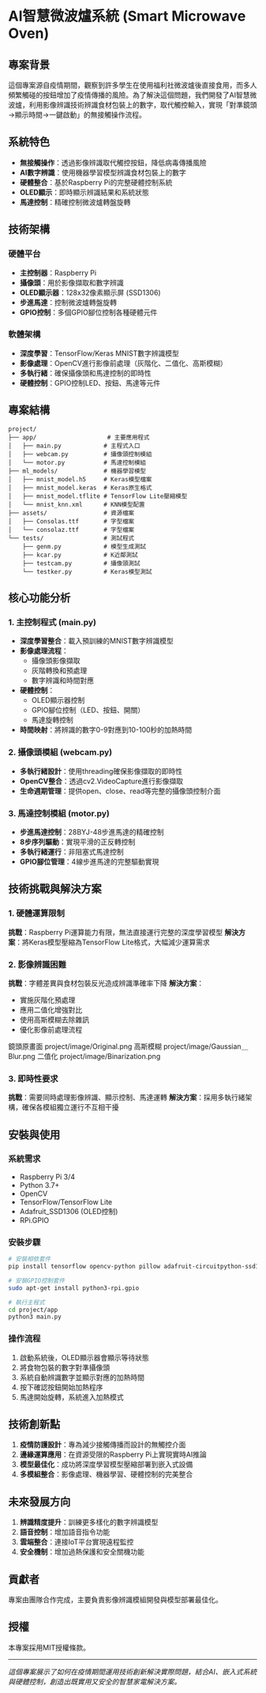 # AI智慧微波爐系統 (Smart Microwave Oven)

## 專案背景

這個專案源自疫情期間，觀察到許多學生在使用福利社微波爐後直接食用，而多人頻繁觸碰的按鈕增加了疫情傳播的風險。為了解決這個問題，我們開發了AI智慧微波爐，利用影像辨識技術辨識食材包裝上的數字，取代觸控輸入，實現「對準鏡頭→顯示時間→一鍵啟動」的無接觸操作流程。

## 系統特色

- **無接觸操作**：透過影像辨識取代觸控按鈕，降低病毒傳播風險
- **AI數字辨識**：使用機器學習模型辨識食材包裝上的數字
- **硬體整合**：基於Raspberry Pi的完整硬體控制系統
- **OLED顯示**：即時顯示辨識結果和系統狀態
- **馬達控制**：精確控制微波爐轉盤旋轉

## 技術架構

### 硬體平台
- **主控制器**：Raspberry Pi
- **攝像頭**：用於影像擷取和數字辨識
- **OLED顯示器**：128x32像素顯示屏 (SSD1306)
- **步進馬達**：控制微波爐轉盤旋轉
- **GPIO控制**：多個GPIO腳位控制各種硬體元件

### 軟體架構
- **深度學習**：TensorFlow/Keras MNIST數字辨識模型
- **影像處理**：OpenCV進行影像前處理（灰階化、二值化、高斯模糊）
- **多執行緒**：確保攝像頭和馬達控制的即時性
- **硬體控制**：GPIO控制LED、按鈕、馬達等元件

## 專案結構

```
project/
├── app/                    # 主要應用程式
│   ├── main.py            # 主程式入口
│   ├── webcam.py          # 攝像頭控制模組
│   └── motor.py           # 馬達控制模組
├── ml_models/             # 機器學習模型
│   ├── mnist_model.h5     # Keras模型檔案
│   ├── mnist_model.keras  # Keras原生格式
│   ├── mnist_model.tflite # TensorFlow Lite壓縮模型
│   └── mnist_knn.xml      # KNN模型配置
├── assets/                # 資源檔案
│   ├── Consolas.ttf       # 字型檔案
│   └── consolaz.ttf       # 字型檔案
└── tests/                 # 測試程式
    ├── genm.py            # 模型生成測試
    ├── kcar.py            # K近鄰測試
    ├── testcam.py         # 攝像頭測試
    └── testker.py         # Keras模型測試
```

## 核心功能分析

### 1. 主控制程式 (main.py)
- **深度學習整合**：載入預訓練的MNIST數字辨識模型
- **影像處理流程**：
  - 攝像頭影像擷取
  - 灰階轉換和預處理
  - 數字辨識和時間對應
- **硬體控制**：
  - OLED顯示器控制
  - GPIO腳位控制（LED、按鈕、開關）
  - 馬達旋轉控制
- **時間映射**：將辨識的數字0-9對應到10-100秒的加熱時間

### 2. 攝像頭模組 (webcam.py)
- **多執行緒設計**：使用threading確保影像擷取的即時性
- **OpenCV整合**：透過cv2.VideoCapture進行影像擷取
- **生命週期管理**：提供open、close、read等完整的攝像頭控制介面

### 3. 馬達控制模組 (motor.py)
- **步進馬達控制**：28BYJ-48步進馬達的精確控制
- **8步序列驅動**：實現平滑的正反轉控制
- **多執行緒運行**：非阻塞式馬達控制
- **GPIO腳位管理**：4線步進馬達的完整驅動實現

## 技術挑戰與解決方案

### 1. 硬體運算限制
**挑戰**：Raspberry Pi運算能力有限，無法直接運行完整的深度學習模型
**解決方案**：將Keras模型壓縮為TensorFlow Lite格式，大幅減少運算需求

### 2. 影像辨識困難
**挑戰**：字體差異與食材包裝反光造成辨識準確率下降
**解決方案**：
- 實施灰階化預處理
- 應用二值化增強對比
- 使用高斯模糊去除雜訊
- 優化影像前處理流程

鏡頭原畫面
project/image/Original.png
高斯模糊
project/image/Gaussian＿Blur.png
二值化
project/image/Binarization.png

### 3. 即時性要求
**挑戰**：需要同時處理影像辨識、顯示控制、馬達運轉
**解決方案**：採用多執行緒架構，確保各模組獨立運行不互相干擾

## 安裝與使用

### 系統需求
- Raspberry Pi 3/4
- Python 3.7+
- OpenCV
- TensorFlow/TensorFlow Lite
- Adafruit_SSD1306 (OLED控制)
- RPi.GPIO

### 安裝步驟
```bash
# 安裝相依套件
pip install tensorflow opencv-python pillow adafruit-circuitpython-ssd1306

# 安裝GPIO控制套件
sudo apt-get install python3-rpi.gpio

# 執行主程式
cd project/app
python3 main.py
```

### 操作流程
1. 啟動系統後，OLED顯示器會顯示等待狀態
2. 將食物包裝的數字對準攝像頭
3. 系統自動辨識數字並顯示對應的加熱時間
4. 按下確認按鈕開始加熱程序
5. 馬達開始旋轉，系統進入加熱模式

## 技術創新點

1. **疫情防護設計**：專為減少接觸傳播而設計的無觸控介面
2. **邊緣運算應用**：在資源受限的Raspberry Pi上實現實時AI推論
3. **模型最佳化**：成功將深度學習模型壓縮部署到嵌入式設備
4. **多模組整合**：影像處理、機器學習、硬體控制的完美整合

## 未來發展方向

1. **辨識精度提升**：訓練更多樣化的數字辨識模型
2. **語音控制**：增加語音指令功能
3. **雲端整合**：連接IoT平台實現遠程監控
4. **安全機制**：增加過熱保護和安全關機功能

## 貢獻者

專案由團隊合作完成，主要負責影像辨識模組開發與模型部署最佳化。

## 授權

本專案採用MIT授權條款。

---

*這個專案展示了如何在疫情期間運用技術創新解決實際問題，結合AI、嵌入式系統與硬體控制，創造出既實用又安全的智慧家電解決方案。*
